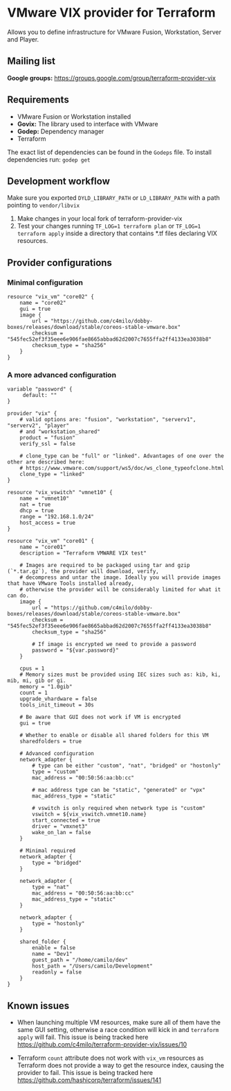 # VMware VIX provider for Terraform
Allows you to define infrastructure for VMware Fusion, Workstation, Server and Player.

## Mailing list
**Google groups:** https://groups.google.com/group/terraform-provider-vix

## Requirements
* VMware Fusion or Workstation installed
* **Govix:** The library used to interface with VMware
* **Godep:** Dependency manager
* Terraform

The exact list of dependencies can be found in the `Godeps` file. To install dependencies run: `godep get`


## Development workflow
Make sure you exported `DYLD_LIBRARY_PATH` or `LD_LIBRARY_PATH` with a path pointing to `vendor/libvix`

1. Make changes in your local fork of terraform-provider-vix
3. Test your changes running `TF_LOG=1 terraform plan` or `TF_LOG=1 terraform apply` inside a directory that contains *.tf files declaring VIX resources.

## Provider configurations

### Minimal configuration
```
resource "vix_vm" "core02" {
	name = "core02"
	gui = true
	image {
        url = "https://github.com/c4milo/dobby-boxes/releases/download/stable/coreos-stable-vmware.box"
        checksum = "545fec52ef3f35eee6e906fae8665abbad62d2007c7655ffa2ff4133ea3038b8"
        checksum_type = "sha256"
    }
}
```

### A more advanced configuration
```
variable "password" {
     default: ""
}

provider "vix" {
    # valid options are: "fusion", "workstation", "serverv1", "serverv2", "player"
    # and "workstation_shared"
    product = "fusion"
    verify_ssl = false

    # clone_type can be "full" or "linked". Advantages of one over the other are described here:
    # https://www.vmware.com/support/ws5/doc/ws_clone_typeofclone.html
    clone_type = "linked"
}

resource "vix_vswitch" "vmnet10" {
    name = "vmnet10"
    nat = true
    dhcp = true
    range = "192.168.1.0/24"
    host_access = true
}

resource "vix_vm" "core01" {
    name = "core01"
    description = "Terraform VMWARE VIX test"

	# Images are required to be packaged using tar and gzip (`*.tar.gz`), the provider will download, verify,
	# decompress and untar the image. Ideally you will provide images that have VMware Tools installed already, 
	# otherwise the provider will be considerably limited for what it can do.
    image {
        url = "https://github.com/c4milo/dobby-boxes/releases/download/stable/coreos-stable-vmware.box"
        checksum = "545fec52ef3f35eee6e906fae8665abbad62d2007c7655ffa2ff4133ea3038b8"
        checksum_type = "sha256"

        # If image is encrypted we need to provide a password
        password = "${var.password}"
    }

    cpus = 1
    # Memory sizes must be provided using IEC sizes such as: kib, ki, mib, mi, gib or gi.
    memory = "1.0gib"
    count = 1
    upgrade_vhardware = false
    tools_init_timeout = 30s

    # Be aware that GUI does not work if VM is encrypted
    gui = true

    # Whether to enable or disable all shared folders for this VM
    sharedfolders = true

    # Advanced configuration
    network_adapter {
        # type can be either "custom", "nat", "bridged" or "hostonly"
	    type = "custom"
	    mac_address = "00:50:56:aa:bb:cc"

	    # mac address type can be "static", "generated" or "vpx"
	    mac_address_type = "static"

	    # vswitch is only required when network type is "custom"
	    vswitch = ${vix_vswitch.vmnet10.name}
	    start_connected = true
	    driver = "vmxnet3"
	    wake_on_lan = false
    }

    # Minimal required
    network_adapter {
	    type = "bridged"
    }
    
    network_adapter {
        type = "nat"
        mac_address = "00:50:56:aa:bb:cc"
        mac_address_type = "static"
    }

    network_adapter {
        type = "hostonly"
    }

    shared_folder {
        enable = false
        name = "Dev1"
        guest_path = "/home/camilo/dev"
        host_path = "/Users/camilo/Development"
        readonly = false
    }
}
```


## Known issues
* When launching multiple VM resources, make sure all of them have the same GUI setting, otherwise a race condition will kick in and `terraform apply` will fail. This issue is being tracked here https://github.com/c4milo/terraform-provider-vix/issues/10

* Terraform `count` attribute does not work with `vix_vm` resources as Terraform does not provide a way to get the resource index, causing the provider to fail. This issue is being tracked here https://github.com/hashicorp/terraform/issues/141
